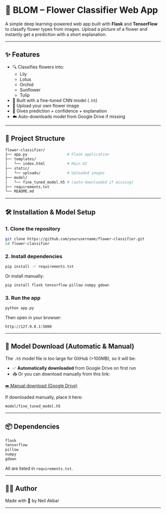# 🌸 BLOM – Flower Classifier Web App

A simple deep learning-powered web app built with **Flask** and **TensorFlow** to classify flower types from images. Upload a picture of a flower and instantly get a prediction with a short explanation.



---

## ✨ Features

- 🔍 Classifies flowers into:
  - Lily
  - Lotus
  - Orchid
  - Sunflower
  - Tulip
- 🧠 Built with a fine-tuned CNN model (`.h5`)
- 📸 Upload your own flower image
- 📜 Gives prediction + confidence + explanation
- ☁️ Auto-downloads model from Google Drive if missing

---

## 🧩 Project Structure

```bash
flower-classifier/
├── app.py                  # Flask application
├── templates/
│   └── index.html          # Main UI
├── static/
│   └── uploads/            # Uploaded images
├── model/
│   └── fine_tuned_model.h5 # (auto-downloaded if missing)
├── requirements.txt
└── README.md
```

---

## 🛠️ Installation & Model Setup

### 1. Clone the repository

```bash
git clone https://github.com/yourusername/flower-classifier.git
cd flower-classifier
```

### 2. Install dependencies

```bash
pip install -r requirements.txt
```

Or install manually:

```bash
pip install flask tensorflow pillow numpy gdown
```

### 3. Run the app

```bash
python app.py
```

Then open in your browser:

```
http://127.0.0.1:5000
```

---

## 💾 Model Download (Automatic & Manual)

The `.h5` model file is too large for GitHub (>100MB), so it will be:

- ✅ **Automatically downloaded** from Google Drive on first run
- 📥 Or you can download manually from this link:

[➡️ Manual download (Google Drive)](https://drive.google.com/file/d/1-5zytuGVuCB51ikCA3DCuT8KpGqX9HWZ/view?usp=sharing)

If downloaded manually, place it here:

```
model/fine_tuned_model.h5
```

---

## 📦 Dependencies

```txt
flask
tensorflow
pillow
numpy
gdown
```

All are listed in `requirements.txt`.

---

## 🧑‍💻 Author

Made with 💐 by Neil Akbar  

---


